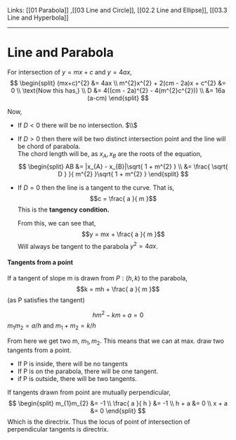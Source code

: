 Links: [[01 Parabola]] ,[[03 Line and Circle]], [[02.2 Line and Ellipse]], [[03.3 Line and Hyperbola]]
___
# Line and Parabola 
For intersection of $y = mx + c$ and $y = 4ax$,
$$
\begin{split}
(mx+c)^{2} &= 4ax \\
m^{2}x^{2} + 2(cm - 2a)x + c^{2} &= 0 \\
\text{Now this has,} \\
D &= 4((cm - 2a)^{2} - 4(m^{2}c^{2})) \\
&= 16a (a-cm)
\end{split}
$$

Now, 
- If $D < 0$ there will be no intersection. 
  $\\$
- If $D > 0$ then there will be two distinct intersection point and the line will be chord of parabola.  
	The chord length will be, as $x_{A},x_{B}$ are the roots of the equation, 
	$$
	\begin{split}
	AB &= |x_{A} - x_{B}|\sqrt{ 1 + m^{2} } \\
	&= \frac{ \sqrt{ D } }{ m^{2} }\sqrt{ 1 + m^{2} }
	\end{split} 
	$$
	
- If $D = 0$ then the line is a tangent to the curve. 
  That is,
  $$c = \frac{ a }{ m }$$
  This is the **tangency condition.** 
  
  From this, we can see that,
	$$y = mx + \frac{ a }{ m }$$
	Will always be tangent to the parabola $y^{2} = 4ax$. 


#### Tangents from a point
If a tangent of slope m is drawn from $P:(h,k)$ to the parabola,
$$k = mh + \frac{ a }{ m }$$
(as P satisfies the tangent) 

$$hm^{2} - km + a = 0$$
$m_{1}m_{2} = a /h$ and $m_{1} + m_{2} = k /h$

From here we get two m, $m_{1},m_{2}$. This means that we can at max. draw two tangents from a point.  
- If P is inside, there will be no tangents
- If P is on the parabola, there will be one tangent. 
- if P is outside, there will be two tangents. 

If tangents drawn from point are mutually perpendicular, 
$$
\begin{split}
m_{1}m_{2} &= -1 \\
\frac{ a }{ h } &= -1 \\
h + a &= 0 \\
x + a &= 0
\end{split}
$$
Which is the directrix. Thus the locus of point of intersection of perpendicular tangents is directrix. 
